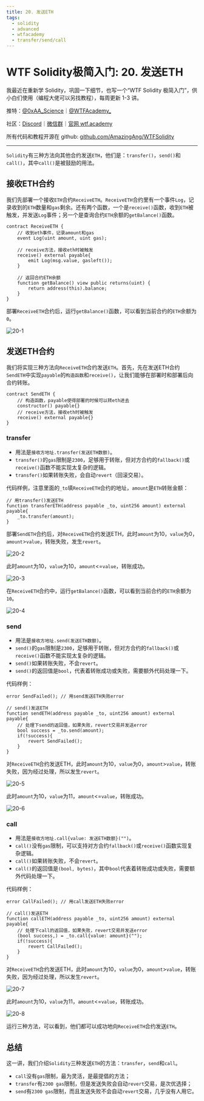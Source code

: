 ```yaml
---
title: 20. 发送ETH
tags:
  - solidity
  - advanced
  - wtfacademy
  - transfer/send/call
---
```


# WTF Solidity极简入门: 20. 发送ETH

我最近在重新学 Solidity，巩固一下细节，也写一个“WTF Solidity 极简入门”，供小白们使用（编程大佬可以另找教程），每周更新 1-3 讲。

推特：[@0xAA_Science](https://twitter.com/0xAA_Science)｜[@WTFAcademy_](https://twitter.com/WTFAcademy_)

社区：[Discord](https://discord.gg/5akcruXrsk)｜[微信群](https://docs.google.com/forms/d/e/1FAIpQLSe4KGT8Sh6sJ7hedQRuIYirOoZK_85miz3dw7vA1-YjodgJ-A/viewform?usp=sf_link)｜[官网 wtf.academy](https://wtf.academy)

所有代码和教程开源在 github: [github.com/AmazingAng/WTFSolidity](https://github.com/AmazingAng/WTFSolidity)

---
`Solidity`有三种方法向其他合约发送`ETH`，他们是：`transfer()`，`send()`和`call()`，其中`call()`是被鼓励的用法。

## 接收ETH合约

我们先部署一个接收`ETH`合约`ReceiveETH`。`ReceiveETH`合约里有一个事件`Log`，记录收到的`ETH`数量和`gas`剩余。还有两个函数，一个是`receive()`函数，收到`ETH`被触发，并发送`Log`事件；另一个是查询合约`ETH`余额的`getBalance()`函数。

```solidity
contract ReceiveETH {
    // 收到eth事件，记录amount和gas
    event Log(uint amount, uint gas);
    
    // receive方法，接收eth时被触发
    receive() external payable{
        emit Log(msg.value, gasleft());
    }
    
    // 返回合约ETH余额
    function getBalance() view public returns(uint) {
        return address(this).balance;
    }
}
```

部署`ReceiveETH`合约后，运行`getBalance()`函数，可以看到当前合约的`ETH`余额为`0`。

![20-1](./img/20-1.png)

## 发送ETH合约

我们将实现三种方法向`ReceiveETH`合约发送`ETH`。首先，先在发送ETH合约`SendETH`中实现`payable`的`构造函数`和`receive()`，让我们能够在部署时和部署后向合约转账。

```solidity
contract SendETH {
    // 构造函数，payable使得部署的时候可以转eth进去
    constructor() payable{}
    // receive方法，接收eth时被触发
    receive() external payable{}
}
```

### transfer

- 用法是`接收方地址.transfer(发送ETH数额)`。
- `transfer()`的`gas`限制是`2300`，足够用于转账，但对方合约的`fallback()`或`receive()`函数不能实现太复杂的逻辑。
- `transfer()`如果转账失败，会自动`revert`（回滚交易）。

代码样例，注意里面的`_to`填`ReceiveETH`合约的地址，`amount`是`ETH`转账金额：

```solidity
// 用transfer()发送ETH
function transferETH(address payable _to, uint256 amount) external payable{
    _to.transfer(amount);
}
```

部署`SendETH`合约后，对`ReceiveETH`合约发送ETH，此时`amount`为10，`value`为0，`amount`>`value`，转账失败，发生`revert`。

![20-2](./img/20-2.png)

此时`amount`为10，`value`为10，`amount`<=`value`，转账成功。

![20-3](./img/20-3.png)

在`ReceiveETH`合约中，运行`getBalance()`函数，可以看到当前合约的`ETH`余额为`10`。

![20-4](./img/20-4.png)

### send

- 用法是`接收方地址.send(发送ETH数额)`。
- `send()`的`gas`限制是`2300`，足够用于转账，但对方合约的`fallback()`或`receive()`函数不能实现太复杂的逻辑。
- `send()`如果转账失败，不会`revert`。
- `send()`的返回值是`bool`，代表着转账成功或失败，需要额外代码处理一下。

代码样例：

```solidity
error SendFailed(); // 用send发送ETH失败error

// send()发送ETH
function sendETH(address payable _to, uint256 amount) external payable{
    // 处理下send的返回值，如果失败，revert交易并发送error
    bool success = _to.send(amount);
    if(!success){
        revert SendFailed();
    }
}
```

对`ReceiveETH`合约发送ETH，此时`amount`为10，`value`为0，`amount`>`value`，转账失败，因为经过处理，所以发生`revert`。

![20-5](./img/20-5.png)

此时`amount`为10，`value`为11，`amount`<=`value`，转账成功。

![20-6](./img/20-6.png)

### call

- 用法是`接收方地址.call{value: 发送ETH数额}("")`。
- `call()`没有`gas`限制，可以支持对方合约`fallback()`或`receive()`函数实现复杂逻辑。
- `call()`如果转账失败，不会`revert`。
- `call()`的返回值是`(bool, bytes)`，其中`bool`代表着转账成功或失败，需要额外代码处理一下。

代码样例：

```solidity
error CallFailed(); // 用call发送ETH失败error

// call()发送ETH
function callETH(address payable _to, uint256 amount) external payable{
    // 处理下call的返回值，如果失败，revert交易并发送error
    (bool success,) = _to.call{value: amount}("");
    if(!success){
        revert CallFailed();
    }
}
```

对`ReceiveETH`合约发送ETH，此时`amount`为10，`value`为0，`amount`>`value`，转账失败，因为经过处理，所以发生`revert`。

![20-7](./img/20-7.png)

此时`amount`为10，`value`为11，`amount`<=`value`，转账成功。

![20-8](./img/20-8.png)

运行三种方法，可以看到，他们都可以成功地向`ReceiveETH`合约发送`ETH`。

## 总结

这一讲，我们介绍`Solidity`三种发送`ETH`的方法：`transfer`，`send`和`call`。

- `call`没有`gas`限制，最为灵活，是最提倡的方法；
- `transfer`有`2300 gas`限制，但是发送失败会自动`revert`交易，是次优选择；
- `send`有`2300 gas`限制，而且发送失败不会自动`revert`交易，几乎没有人用它。
